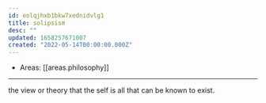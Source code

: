 ```yaml
---
id: eolqjhxb1bkw7xednidvlg1
title: solipsism
desc: ""
updated: 1658257671007
created: "2022-05-14T00:00:00.000Z"
---
```


- Areas: [[areas.philosophy]]

---

the view or theory that the self is all that can be known to exist.
